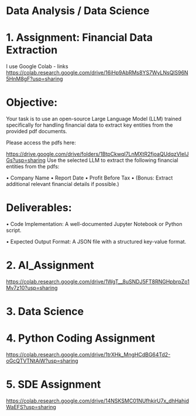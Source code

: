 # Data Analysis / Data Science

# 1. Assignment: Financial Data Extraction 
I use Google Colab - links https://colab.research.google.com/drive/16iHp9AbRMs8YS7WyLNsQlS96N5HnM8gF?usp=sharing
# Objective: 
Your task is to use an open-source Large Language Model (LLM) trained specifically for handling financial
data to extract key entities from the provided pdf documents.

Please access the pdfs here:

https://drive.google.com/drive/folders/1BtpCkwqI7LnMXtR2fjoaQUdqzVIeIJGs?usp=sharing
Use the selected LLM to extract the following financial entities from the pdfs:

• Company Name
• Report Date
• Profit Before Tax
• (Bonus: Extract additional relevant financial details if possible.)

# Deliverables:
• Code Implementation: A well-documented Jupyter Notebook or Python script.

• Expected Output Format: A JSON file with a structured key-value format.


# 2. AI_Assignment  
https://colab.research.google.com/drive/1WgT__8uSNDJ5FT8RNGHpbrpZo1Mv7z10?usp=sharing

# 3. Data Science


# 4. Python Coding Assignment
https://colab.research.google.com/drive/1trXHk_MngHCdBG64Td2-oGcQTVTNtAiW?usp=sharing

# 5. SDE Assignment
https://colab.research.google.com/drive/14NSKSMC01NUfhkjrU7x_dhHahjdWaEFS?usp=sharing


